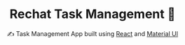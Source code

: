 <h1 align="center">
  Rechat Task Management 📝
</h1>

<p align="center">
  ✍️ Task Management App built using <a href="https://reactjs.org/">React</a> and <a href="https://material-ui.com/">Material UI</a>
</p>
